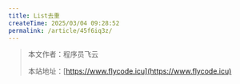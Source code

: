 ```yaml
---
title: List去重
createTime: 2025/03/04 09:28:52
permalink: /article/45f6iq3z/
---
```

> 本文作者：程序员飞云
>
> 本站地址：[https://www.flycode.icu](https://www.flycode.icu)

